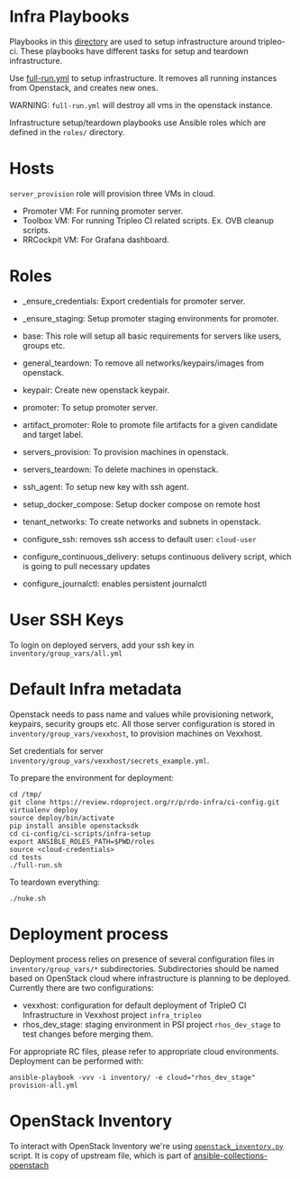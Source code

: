 Infra Playbooks
===============

Playbooks in this [directory](https://github.com/rdo-infra/ci-config/tree/master/ci-scripts/infra-setup/) are used to setup infrastructure around
tripleo-ci. These playbooks have different tasks for setup and teardown
infrastructure.

Use [full-run.yml](https://github.com/rdo-infra/ci-config/blob/master/ci-scripts/infra-setup/full-run.yml) to setup infrastructure. It removes all running instances from Openstack, and creates new ones.

WARNING: `full-run.yml` will destroy all vms in the openstack instance.


Infrastructure setup/teardown playbooks use Ansible roles which are defined in the `roles/` directory.

Hosts
=====
`server_provision` role will provision three VMs in cloud.
- Promoter VM: For running promoter server.
- Toolbox VM: For running Tripleo CI related scripts. Ex. OVB cleanup scripts.
- RRCockpit VM: For Grafana dashboard.

Roles
=====
  - _ensure_credentials: Export credentials for promoter server.
  - _ensure_staging: Setup promoter staging environments for promoter.
  - base: This role will setup all basic requirements for servers like users, groups etc.
  - general_teardown: To remove all networks/keypairs/images from openstack.
  - keypair: Create new openstack keypair.
  - promoter: To setup promoter server.
  - artifact_promoter: Role to promote file artifacts for a given candidate and target label.
  - servers_provision: To provision machines in openstack.
  - servers_teardown: To delete machines in openstack.
  - ssh_agent: To setup new key with ssh agent.
  - setup_docker_compose: Setup docker compose on remote host
  - tenant_networks: To create networks and subnets in openstack.

  - configure_ssh: removes ssh access to default user: `cloud-user`
  - configure_continuous_delivery: setups continuous delivery script, which is going to pull necessary updates
  - configure_journalctl: enables persistent journalctl

User SSH Keys
=============

To login on deployed servers, add your ssh key in `inventory/group_vars/all.yml`

Default Infra metadata
======================

Openstack needs to pass name and values while provisioning network, keypairs, security groups etc. All those server configuration is stored in `inventory/group_vars/vexxhost`, to provision machines on Vexxhost.

Set credentials for server `inventory/group_vars/vexxhost/secrets_example.yml`.

To prepare the environment for deployment:

    cd /tmp/
    git clone https://review.rdoproject.org/r/p/rdo-infra/ci-config.git
    virtualenv deploy
    source deploy/bin/activate
    pip install ansible openstacksdk
    cd ci-config/ci-scripts/infra-setup
    export ANSIBLE_ROLES_PATH=$PWD/roles
    source <cloud-credentials>
    cd tests
    ./full-run.sh

To teardown everything:

    ./nuke.sh


Deployment process
==================

Deployment process relies on presence of several configuration files in `inventory/group_vars/*` subdirectories.
Subdirectories should be named based on OpenStack cloud where infrastructure is planning to be deployed.
Currently there are two configurations:
  - vexxhost: configuration for default deployment of TripleO CI Infrastructure in Vexxhost project `infra_tripleo`
  - rhos_dev_stage: staging environment in PSI project `rhos_dev_stage` to test changes before merging them.

For appropriate RC files, please refer to appropriate cloud environments.
Deployment can be performed with:

    ansible-playbook -vvv -i inventory/ -e cloud="rhos_dev_stage" provision-all.yml


OpenStack Inventory
===================

To interact with OpenStack Inventory we're using [`openstack_inventory.py`](https://docs.ansible.com/ansible/latest/inventory_guide/intro_dynamic_inventory.html#explicit-use-of-openstack-inventory-script) script.
It is copy of upstream file, which is part of [ansible-collections-openstach](https://github.com/openstack/ansible-collections-openstack/blob/master/scripts/inventory/openstack_inventory.py)
